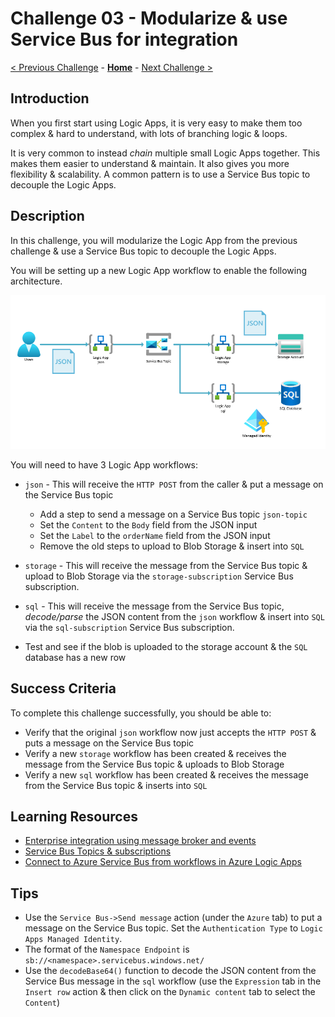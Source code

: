 # Challenge 03 - Modularize & use Service Bus for integration

[< Previous Challenge](./Challenge-02.md) - **[Home](../README.md)** - [Next Challenge >](./Challenge-04.md)

## Introduction

When you first start using Logic Apps, it is very easy to make them too complex & hard to understand, with lots of branching logic & loops.

It is very common to instead _chain_ multiple small Logic Apps together. This makes them easier to understand & maintain. It also gives you more flexibility & scalability. A common pattern is to use a Service Bus topic to decouple the Logic Apps.

## Description

In this challenge, you will modularize the Logic App from the previous challenge & use a Service Bus topic to decouple the Logic Apps.

You will be setting up a new Logic App workflow to enable the following architecture.

![Architecture](../images/Challenge-03/architecture.png)

You will need to have 3 Logic App workflows:

- `json` - This will receive the `HTTP POST` from the caller & put a message on the Service Bus topic
  - Add a step to send a message on a Service Bus topic `json-topic`
  - Set the `Content` to the `Body` field from the JSON input
  - Set the `Label` to the `orderName` field from the JSON input
  - Remove the old steps to upload to Blob Storage & insert into `SQL`
- `storage` - This will receive the message from the Service Bus topic & upload to Blob Storage via the `storage-subscription` Service Bus subscription.
- `sql` - This will receive the message from the Service Bus topic, _decode/parse_ the JSON content from the `json` workflow & insert into `SQL` via the `sql-subscription` Service Bus subscription.

- Test and see if the blob is uploaded to the storage account & the `SQL` database has a new row

## Success Criteria

To complete this challenge successfully, you should be able to:
- Verify that the original `json` workflow now just accepts the `HTTP POST` & puts a message on the Service Bus topic
- Verify a new `storage` workflow has been created & receives the message from the Service Bus topic & uploads to Blob Storage
- Verify a new `sql` workflow has been created & receives the message from the Service Bus topic & inserts into `SQL`

## Learning Resources

- [Enterprise integration using message broker and events](https://learn.microsoft.com/en-us/azure/architecture/example-scenario/integration/queues-events)
- [Service Bus Topics & subscriptions](https://learn.microsoft.com/en-us/azure/service-bus-messaging/service-bus-queues-topics-subscriptions#topics-and-subscriptions)
- [Connect to Azure Service Bus from workflows in Azure Logic Apps](https://learn.microsoft.com/en-us/azure/connectors/connectors-create-api-servicebus?tabs=standard)

## Tips
- Use the `Service Bus->Send message` action (under the `Azure` tab) to put a message on the Service Bus topic. Set the `Authentication Type` to `Logic Apps Managed Identity`.
- The format of the `Namespace Endpoint` is `sb://<namespace>.servicebus.windows.net/`
- Use the `decodeBase64()` function to decode the JSON content from the Service Bus message in the `sql` workflow (use the `Expression` tab in the `Insert row` action & then click on the `Dynamic content` tab to select the `Content`)